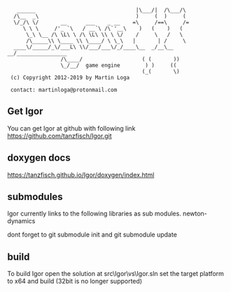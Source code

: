 
       ______                                |\___/|  /\___/\
      /\__  _\                               )     (  )     (
      \/_/\ \/       __      ___    _ __    =\     /==\     /=
         \ \ \     /'_ `\   / __`\ /\`'__\    )   (    )   (
          \_\ \__ /\ \L\ \ /\ \L\ \\ \ \/    /     \   /   \
          /\_____\\ \____ \\ \____/ \ \_\   |       | /     \
      ____\/_____/_\/___L\ \\/___/___\/_/____\__  _/__\__ __/________________
                     /\____/                   ( (       ))
                     \_/__/  game engine        ) )     ((
                                               (_(       \)
     (c) Copyright 2012-2019 by Martin Loga

     contact: martinloga@protonmail.com  
 
 Get Igor
 --------
 
 You can get Igor at github with following link
 https://github.com/tanzfisch/Igor.git
 
 doxygen docs
 ------------
 
 https://tanzfisch.github.io/Igor/doxygen/index.html
 
 submodules
 ----------
 
 Igor currently links to the following libraries as sub modules.
 newton-dynamics
 
 dont forget to
 git submodule init
 and
 git submodule update
 
 build
 -----
 To build Igor open the solution at src\Igor\vs\Igor.sln
 set the target platform to x64 and build
 (32bit is no longer supported)
